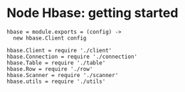 
# Node Hbase: getting started

    hbase = module.exports = (config) ->
      new hbase.Client config

    hbase.Client = require './client'
    hbase.Connection = require './connection'
    hbase.Table = require './table'
    hbase.Row = require './row'
    hbase.Scanner = require './scanner'
    hbase.utils = require './utils'
